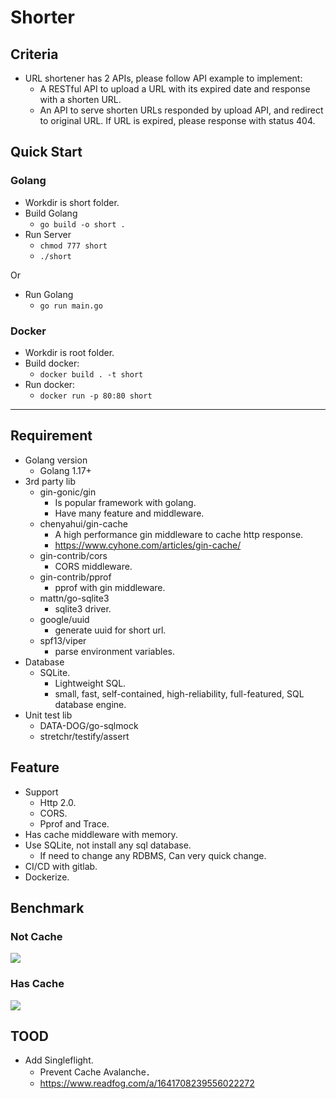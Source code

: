 # Shorter

## Criteria

- URL shortener has 2 APIs, please follow API example to implement:
  - A RESTful API to upload a URL with its expired date and response with a shorten URL.
  - An API to serve shorten URLs responded by upload API, and redirect to original URL. If URL is expired,
    please response with status 404.

## Quick Start

### Golang

- Workdir is short folder.
- Build Golang
  - ```go build -o short .```
- Run Server
  - ```chmod 777 short```
  - ```./short```

Or

- Run Golang
  - ```go run main.go```

### Docker

- Workdir is root folder.
- Build docker:
  - ```docker build . -t short```
- Run docker:
  - ```docker run -p 80:80 short```

---

## Requirement

- Golang version
    - Golang 1.17+
- 3rd party lib 
  - gin-gonic/gin
    - Is popular framework with golang.
    - Have many feature and middleware.
  - chenyahui/gin-cache
    - A high performance gin middleware to cache http response.
    - https://www.cyhone.com/articles/gin-cache/
  - gin-contrib/cors
    - CORS middleware.
  - gin-contrib/pprof 
    - pprof with gin middleware.
  - mattn/go-sqlite3
    - sqlite3 driver.
  - google/uuid
    - generate uuid for short url.
  - spf13/viper 
    - parse environment variables.
- Database
  - SQLite.
    - Lightweight SQL.
    - small, fast, self-contained, high-reliability, full-featured, SQL database engine.
- Unit test lib
  - DATA-DOG/go-sqlmock
  - stretchr/testify/assert

## Feature

- Support
  - Http 2.0.
  - CORS.
  - Pprof and Trace.
- Has cache middleware with memory.
- Use SQLite, not install any sql database.
  - If need to change any RDBMS, Can very quick change.
- CI/CD with gitlab.
- Dockerize.

## Benchmark

### Not Cache
![](https://i.imgur.com/XHne6NW.png)

### Has Cache
![](https://i.imgur.com/yy20AQy.png)

## TOOD

- Add Singleflight.
  - Prevent Cache Avalanche．
  - https://www.readfog.com/a/1641708239556022272
